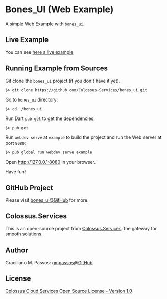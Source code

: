 # Bones_UI (Web Example)

A simple Web Example with `bones_ui`.

## Live Example

You can see [here a live example][live_example]

[live_example]: https://colossus-services.github.io/bones_ui/example/www/

## Running Example from Sources

Git clone the `bones_ui` project (if you don't have it yet).

```shell script
$> git clone https://github.com/Colossus-Services/bones_ui.git
```

Go to `bones_ui` directory:

```shell script
$> cd ./bones_ui
```

Run Dart `pub get` to get the dependencies:  

```shell script
$> pub get  
```

Run `webdev serve` at `example` to build the project and run the Web server at port `8080`:

```shell script
$> pub global run webdev serve example 
```

Open http://127.0.0.1:8080 in your browser.

Have fun!

## GitHub Project

Please visit [bones_ui@GitHub][github] for more.

[github]: https://github.com/Colossus-Services/bones_ui

## Colossus.Services

This is an open-source project from [Colossus.Services][colossus]:
the gateway for smooth solutions.

## Author

Graciliano M. Passos: [gmpassos@GitHub][gmpassos_github].

[github]: https://github.com/gmpassos

## License

[Colossus Cloud Services Open Source License - Version 1.0][colossus_license]


[gmpassos_github]: https://github.com/gmpassos
[colossus]: https://colossus.services/
[colossus_license]: http://colossus.services/licenses/open-source/
